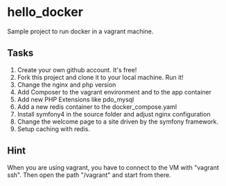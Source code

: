# hello_docker
Sample project to run docker in a vagrant machine.

## Tasks

1. Create your own github account. It's free!
2. Fork this project and clone it to your local machine. Run it!
3. Change the nginx and php version
4. Add Composer to the vagrant environment and to the app container
5. Add new PHP Extensions like pdo_mysql
6. Add a new redis container to the docker_compose.yaml
7. Install symfony4 in the source folder and adjust nginx configuration
8. Change the welcome page to a site driven by the symfony framework.
9. Setup caching with redis.

## Hint

When you are using vagrant, you have to connect to the VM with "vagrant ssh". Then open the path "/vagrant" and start from there.
